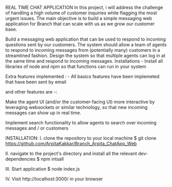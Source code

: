 REAL TIME CHAT APPLICATION
In this project, i will address the challenge of handling a high volume of customer inquiries while flagging the most urgent issues. The main objective is to build a simple messaging web application for Branch that can scale with us as we grow our customer base.

Build a messaging web application that can be used to respond to incoming questions sent by our customers. The system should allow a team of agents to respond to incoming messages from (potentially many) customers in a streamlined fashion. Design the system so that multiple agents can log in at the same time and respond to incoming messages.
Installations - Install all libraries of node and npm so that functions can run in your system

Extra features implemented : - All basics features have been implemeted that have been sent by email

and other features are -:

Make the agent UI (and/or the customer-facing UI) more interactive by leveraging websockets or similar technology, so that new incoming messages can show up in real time.

Implement search functionality to allow agents to search over incoming messages and / or customers

INSTALLATION:
I. clone the repository to your local machine
$ git clone https://github.com/ArpitaKakkar/Branch_Arpita_ChatApp_Web

II. navigate to the project's directory and install all the relevant dev-dependencies
$ npm intsall

III. Start application
$ node index.js

IV. Visit http://localhost:3000/ in your browser
